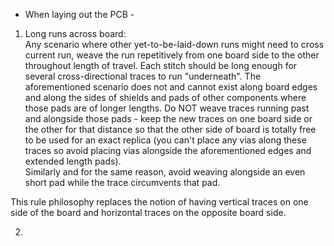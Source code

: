  - When laying out the PCB - 



1.  Long runs across board:  
Any scenario where other yet-to-be-laid-down runs might need to cross current run, weave the run repetitively from one board side to the other throughout length of travel.  Each stitch should be long enough for several cross-directional traces to run "underneath".
The aforementioned scenario does not and cannot exist along board edges and along the sides of shields and pads of other components where those pads are of longer lengths.  Do NOT weave traces running past and alongside those pads - keep the new traces on one board side or the other for that distance so that the other side of board is totally free to be used for an exact replica (you can't place any vias along these traces so avoid placing vias alongside the aforementioned edges and extended length pads).  
Similarly and for the same reason, avoid weaving alongside an even short pad while the trace circumvents that pad.

This rule philosophy replaces the notion of having vertical traces on one side of the board and horizontal traces on the opposite board side.

2.
